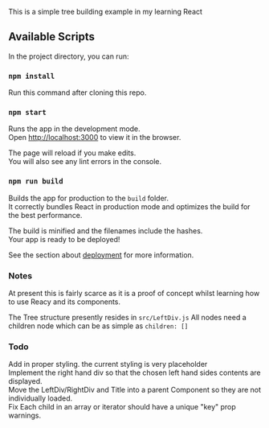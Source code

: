 This is a simple tree building example in my learning React
## Available Scripts

In the project directory, you can run:

### `npm install`
Run this command after cloning this repo.

### `npm start`

Runs the app in the development mode.<br>
Open [http://localhost:3000](http://localhost:3000) to view it in the browser.

The page will reload if you make edits.<br>
You will also see any lint errors in the console.

### `npm run build`

Builds the app for production to the `build` folder.<br>
It correctly bundles React in production mode and optimizes the build for the best performance.

The build is minified and the filenames include the hashes.<br>
Your app is ready to be deployed!

See the section about [deployment](https://facebook.github.io/create-react-app/docs/deployment) for more information.

### Notes

At present this is fairly scarce as it is a proof of concept whilst learning how to use Reacy and its components.

The Tree structure presently resides in 
`src/LeftDiv.js`
All nodes need a children node which can be as simple as `children: []`



### Todo
Add in proper styling. the current styling is very placeholder<br>
Implement the right hand div so that the chosen left hand sides contents are displayed.<br>
Move the LeftDiv/RightDiv and Title into a parent Component so they are not individually loaded.<br>
Fix Each child in an array or iterator should have a unique "key" prop warnings. <br>





